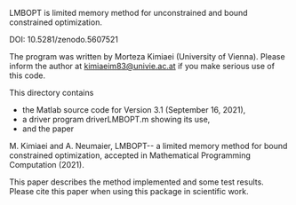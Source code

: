 LMBOPT is limited memory method for unconstrained and bound
constrained optimization. 

DOI: 10.5281/zenodo.5607521 

The program was written by Morteza Kimiaei (University of 
Vienna). Please inform the author at kimiaeim83@univie.ac.at 
if you make serious use of this code. 

This directory contains 
* the Matlab source code for Version 3.1 (September 16, 2021), 
* a driver program driverLMBOPT.m showing its use, 
* and the paper

M. Kimiaei and A. Neumaier, LMBOPT-- a limited memory method 
for bound constrained optimization, accepted in Mathematical 
Programming Computation (2021).

This paper describes the method implemented and some test 
results. Please cite this paper when using this package in
scientific work.


